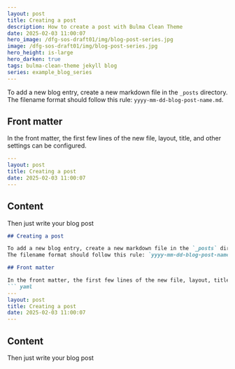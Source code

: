 ```yaml
---
layout: post
title: Creating a post
description: How to create a post with Bulma Clean Theme
date: 2025-02-03 11:00:07
hero_image: /dfg-sos-draft01/img/blog-post-series.jpg
image: /dfg-sos-draft01/img/blog-post-series.jpg
hero_height: is-large
hero_darken: true
tags: bulma-clean-theme jekyll blog
series: example_blog_series
---
```




To add a new blog entry, create a new markdown file in the `_posts` directory.
The filename format should follow this rule: `yyyy-mm-dd-blog-post-name.md`.

## Front matter

In the front matter, the first few lines of the new file, layout, title, and other settings can be configured.
``` yaml
---
layout: post
title: Creating a post
date: 2025-02-03 11:00:07
---
```

## Content

Then just write your blog post


``` markdown
## Creating a post

To add a new blog entry, create a new markdown file in the `_posts` directory.
The filename format should follow this rule: `yyyy-mm-dd-blog-post-name.md`.

## Front matter

In the front matter, the first few lines of the new file, layout, title, and other settings can be configured.
``` yaml
---
layout: post
title: Creating a post
date: 2025-02-03 11:00:07
---
```

## Content

Then just write your blog post
```
